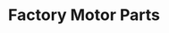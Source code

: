 ---
title: "Factory Motor Parts"
url: /parker/factory-motor-parts-parkglenn-way/
shop: car parts
---